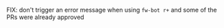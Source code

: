 FIX: don't trigger an error message when using `fw-bot r+` and some of the PRs were already approved
